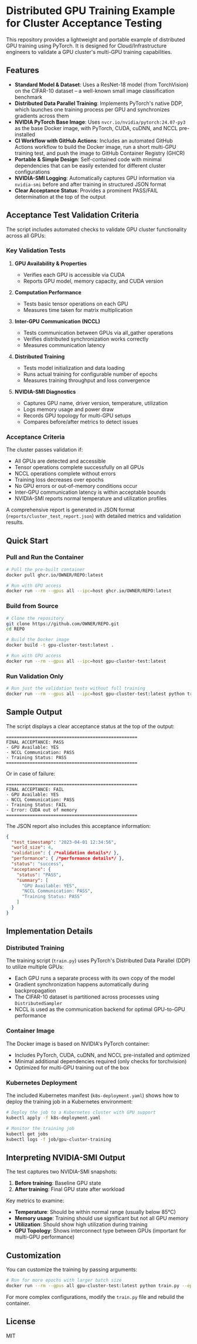 # Distributed GPU Training Example for Cluster Acceptance Testing

This repository provides a lightweight and portable example of distributed GPU training using PyTorch. It is designed for Cloud/Infrastructure engineers to validate a GPU cluster's multi-GPU training capabilities. 

## Features

- **Standard Model & Dataset**: Uses a ResNet-18 model (from TorchVision) on the CIFAR-10 dataset – a well-known small image classification benchmark
- **Distributed Data Parallel Training**: Implements PyTorch's native DDP, which launches one training process per GPU and synchronizes gradients across them
- **NVIDIA PyTorch Base Image**: Uses `nvcr.io/nvidia/pytorch:24.07-py3` as the base Docker image, with PyTorch, CUDA, cuDNN, and NCCL pre-installed
- **CI Workflow with GitHub Actions**: Includes an automated GitHub Actions workflow to build the Docker image, run a short multi-GPU training test, and push the image to GitHub Container Registry (GHCR)
- **Portable & Simple Design**: Self-contained code with minimal dependencies that can be easily extended for different cluster configurations
- **NVIDIA-SMI Logging**: Automatically captures GPU information via `nvidia-smi` before and after training in structured JSON format
- **Clear Acceptance Status**: Provides a prominent PASS/FAIL determination at the top of the output

## Acceptance Test Validation Criteria

The script includes automated checks to validate GPU cluster functionality across all GPUs:

### Key Validation Tests

1. **GPU Availability & Properties**
   - Verifies each GPU is accessible via CUDA
   - Reports GPU model, memory capacity, and CUDA version

2. **Computation Performance**
   - Tests basic tensor operations on each GPU
   - Measures time taken for matrix multiplication

3. **Inter-GPU Communication (NCCL)**
   - Tests communication between GPUs via all_gather operations
   - Verifies distributed synchronization works correctly
   - Measures communication latency

4. **Distributed Training**
   - Tests model initialization and data loading
   - Runs actual training for configurable number of epochs
   - Measures training throughput and loss convergence
   
5. **NVIDIA-SMI Diagnostics**
   - Captures GPU name, driver version, temperature, utilization
   - Logs memory usage and power draw 
   - Records GPU topology for multi-GPU setups
   - Compares before/after metrics to detect issues

### Acceptance Criteria

The cluster passes validation if:

- All GPUs are detected and accessible
- Tensor operations complete successfully on all GPUs
- NCCL operations complete without errors
- Training loss decreases over epochs
- No GPU errors or out-of-memory conditions occur
- Inter-GPU communication latency is within acceptable bounds
- NVIDIA-SMI reports normal temperature and utilization profiles

A comprehensive report is generated in JSON format (`reports/cluster_test_report.json`) with detailed metrics and validation results.

## Quick Start

### Pull and Run the Container

```bash
# Pull the pre-built container
docker pull ghcr.io/OWNER/REPO:latest

# Run with GPU access
docker run --rm --gpus all --ipc=host ghcr.io/OWNER/REPO:latest
```

### Build from Source

```bash
# Clone the repository
git clone https://github.com/OWNER/REPO.git
cd REPO

# Build the Docker image
docker build -t gpu-cluster-test:latest .

# Run with GPU access
docker run --rm --gpus all --ipc=host gpu-cluster-test:latest
```

### Run Validation Only

```bash
# Run just the validation tests without full training
docker run --rm --gpus all --ipc=host gpu-cluster-test:latest python train.py --validation-only
```

## Sample Output

The script displays a clear acceptance status at the top of the output:

```
==================================================
FINAL ACCEPTANCE: PASS
- GPU Available: YES
- NCCL Communication: PASS
- Training Status: PASS
==================================================
```

Or in case of failure:

```
==================================================
FINAL ACCEPTANCE: FAIL
- GPU Available: YES
- NCCL Communication: PASS
- Training Status: FAIL
- Error: CUDA out of memory
==================================================
```

The JSON report also includes this acceptance information:

```json
{
  "test_timestamp": "2023-04-01 12:34:56",
  "world_size": 4,
  "validation": { /*validation details*/ },
  "performance": { /*performance details*/ },
  "status": "success",
  "acceptance": {
    "status": "PASS",
    "summary": [
      "GPU Available: YES",
      "NCCL Communication: PASS",
      "Training Status: PASS"
    ]
  }
}
```

## Implementation Details

### Distributed Training

The training script (`train.py`) uses PyTorch's Distributed Data Parallel (DDP) to utilize multiple GPUs:

- Each GPU runs a separate process with its own copy of the model
- Gradient synchronization happens automatically during backpropagation
- The CIFAR-10 dataset is partitioned across processes using `DistributedSampler`
- NCCL is used as the communication backend for optimal GPU-to-GPU performance

### Container Image

The Docker image is based on NVIDIA's PyTorch container:

- Includes PyTorch, CUDA, cuDNN, and NCCL pre-installed and optimized
- Minimal additional dependencies required (only checks for torchvision)
- Optimized for multi-GPU training out of the box

### Kubernetes Deployment

The included Kubernetes manifest (`k8s-deployment.yaml`) shows how to deploy the training job in a Kubernetes environment:

```bash
# Deploy the job to a Kubernetes cluster with GPU support
kubectl apply -f k8s-deployment.yaml

# Monitor the training job
kubectl get jobs
kubectl logs -f job/gpu-cluster-training
```

## Interpreting NVIDIA-SMI Output

The test captures two NVIDIA-SMI snapshots:
1. **Before training**: Baseline GPU state
2. **After training**: Final GPU state after workload

Key metrics to examine:
- **Temperature**: Should be within normal range (usually below 85°C)
- **Memory usage**: Training should use significant but not all GPU memory
- **Utilization**: Should show high utilization during training
- **GPU Topology**: Shows interconnect type between GPUs (important for multi-GPU performance)

## Customization

You can customize the training by passing arguments:

```bash
# Run for more epochs with larger batch size
docker run --rm --gpus all gpu-cluster-test:latest python train.py --epochs 5 --batch-size 128
```

For more complex configurations, modify the `train.py` file and rebuild the container.

## License

MIT 